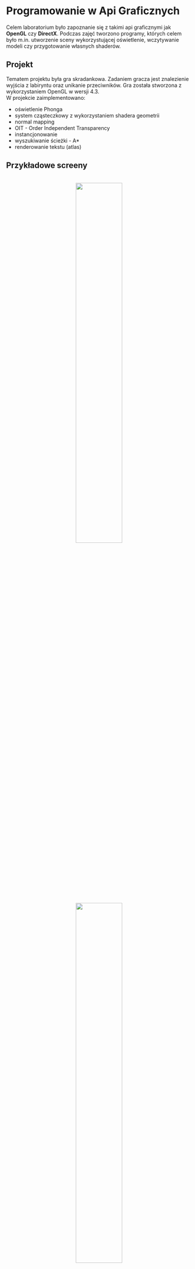 # Programowanie w Api Graficznych

Celem laboratorium było zapoznanie się z takimi api graficznymi jak <b>OpenGL</b> czy <b>DirectX</b>. Podczas zajęć tworzono programy, których celem było m.in. utworzenie sceny wykorzystującej oświetlenie, wczytywanie modeli czy przygotowanie własnych shaderów.

## Projekt

Tematem projektu była gra skradankowa. Zadaniem gracza jest znalezienie wyjścia z labiryntu oraz unikanie przeciwników. Gra została stworzona z wykorzystaniem OpenGL w wersji 4.3.  
W projekcie zaimplementowano:
- oświetlenie Phonga
- system cząsteczkowy z wykorzystaniem shadera geometrii
- normal mapping
- OIT - Order Independent Transparency
- instancjonowanie
- wyszukiwanie ścieżki - A*
- renderowanie tekstu (atlas)

## Przykładowe screeny
<p align="center">
<br>
<img src="https://user-images.githubusercontent.com/32665400/166591449-eb57ebd9-c40e-46c3-bd6c-f670040cf541.png" width="50%"/>
<img src="https://user-images.githubusercontent.com/32665400/166592724-87464434-f911-44f8-a3b9-8c98d3223b36.png" width="50%"/>
</p>



## Współautor
Projekt współtworzony był wraz z:
- [pawel0705](https://github.com/pawel0705)

[Oryginalne repo projektu](https://github.com/pawel0705/ProjectWAG)
